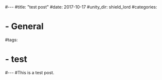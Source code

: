 #---
#title: "test post"
#date: 2017-10-17
#unity_dir: shield_lord
#categories:
#  - General
#tags:
#  - test
#---
#This is a test post.
